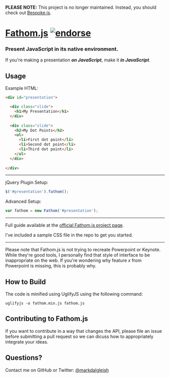 **PLEASE NOTE:** This project is no longer maintained. Instead, you should check out [Bespoke.js](https://github.com/markdalgleish/bespoke.js).

# [Fathom.js](http://markdalgleish.com/projects/fathom) [![endorse](http://api.coderwall.com/markdalgleish/endorsecount.png)](http://coderwall.com/markdalgleish)

### Present JavaScript in its native environment.

If you're making a presentation ***on JavaScript***, make it ***in JavaScript***.

## Usage

Example HTML:

``` html
<div id="presentation">

  <div class="slide">
    <h1>My Presentation</h1>
  </div>
  
  <div class="slide">
    <h2>My Dot Points</h2>
    <ul>
      <li>First dot point</li>
      <li>Second dot point</li>
      <li>Third dot point</li>
    </ul>
  </div>
  
</div>
```

---

jQuery Plugin Setup:
``` js
$('#presentation').fathom();
```

Advanced Setup:
``` js
var fathom = new Fathom('#presentation');
```

---

Full guide available at the [official Fathom.js project page](http://markdalgleish.com/projects/fathom).

I've included a sample CSS file in the repo to get you started.

---

Please note that Fathom.js is not trying to recreate Powerpoint or Keynote. While they're good tools, I personally find that style of interface to be inappropriate on the web. If you're wondering why feature *x* from Powerpoint is missing, this is probably why.

## How to Build

The code is minified using UglifyJS using the following command:

`uglifyjs -o fathom.min.js fathom.js`

## Contributing to Fathom.js

If you want to contribute in a way that changes the API, please file an issue before submitting a pull request so we can dicuss how to appropriately integrate your ideas.

## Questions?

Contact me on GitHub or Twitter: [@markdalgleish](http://twitter.com/markdalgleish)
